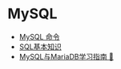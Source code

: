 # MySQL

- [MySQL 命令](./Command.md)
- [SQL基本知识](./SQL-Index.md)
- [MySQL与MariaDB学习指南 📒](./mysql-instructions/index.md)

